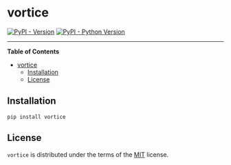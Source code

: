 # vortice

[![PyPI - Version](https://img.shields.io/pypi/v/vortice.svg)](https://pypi.org/project/vortice)
[![PyPI - Python Version](https://img.shields.io/pypi/pyversions/vortice.svg)](https://pypi.org/project/vortice)

-----

**Table of Contents**

- [vortice](#vortice)
  - [Installation](#installation)
  - [License](#license)

## Installation

```console
pip install vortice
```

## License

`vortice` is distributed under the terms of the [MIT](https://spdx.org/licenses/MIT.html) license.
